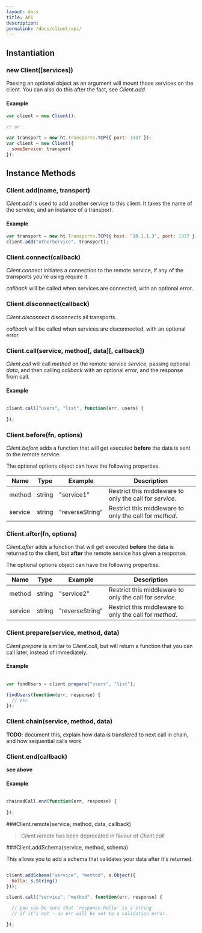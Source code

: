 ```yaml
---
layout: docs
title: API
description: 
permalink: /docs/client/api/
---
```


## Instantiation

### new Client([services])

Passing an optional object as an argument will mount those services on the client. You can also do this after the fact, see *Client.add*.

#### Example

```js
var client = new Client();

// or

var transport = new ht.Transports.TCP({ port: 1337 });
var client = new Client({
  someService: transport
});
```

## Instance Methods

### Client.add(name, transport)

*Client.add* is used to add another service to this client. It takes the name of the service, and an instance of a transport.

#### Example

```js
var transport = new ht.Transports.TCP({ host: "10.1.1.3", port: 1337 });
client.add("otherService", transport);
```

### Client.connect(callback)

*Client.connect* initiates a connection to the remote service, if any of the transports you're using require it.

*callback* will be called when services are connected, with an optional error.

### Client.disconnect(callback)

*Client.disconnect* disconnects all transports.

*callback* will be called when services are disconnected, with an optional error.

### Client.call(service, method[, data][, callback])

*Client.call* will call *method* on the remote service *service*, passing optional *data*, and then calling *callback* with an optional error, and the response from call.

#### Example

```js

client.call("users", "list", function(err, users) {
  
});
```

### Client.before(fn, options)

*Client.before* adds a function that will get executed **before** the data is sent to the remote service.

The optional options object can have the following properties.

| Name    | Type   | Example         | Description                                              |
|---------|--------|-----------------|----------------------------------------------------------|
| method  | string | "service1"      | Restrict this middleware to only the call for *service*. |
| service | string | "reverseString" | Restrict this middleware to only the call for *method*.  |

### Client.after(fn, options)

*Client.after* adds a function that will get executed **before** the data is returned to the client, but **after** the remote service has given a response.

The optional options object can have the following properties.

| Name    | Type   | Example         | Description                                              |
|---------|--------|-----------------|----------------------------------------------------------|
| method  | string | "service2"      | Restrict this middleware to only the call for *service*. |
| service | string | "reverseString" | Restrict this middleware to only the call for *method*.  |

### Client.prepare(service, method, data)

*Client.prepare* is similar to *Client.call*, but will return a function that you can call later, instead of immediately.

#### Example

```js

var findUsers = client.prepare("users", "list");

findUsers(function(err, response) {
  // etc
});
```

### Client.chain(service, method, data)

**TODO**: document this, explain how data is transfered to next call in chain, and how sequential calls work

### Client.end(callback)

**see above**

#### Example

```js

chainedCall.end(function(err, response) {
  
});
```

###Client.remote(service, method, data, callback)

<blockquote class="ht-callout ht-callout-warning">
  <p>
    <i>Client.remote</i> has been deprecated in favour of <i>Client.call</i>
  </p>
</blockquote>

###Client.addSchema(service, method, schema)

This allows you to add a schema that validates your data after it's returned.

```js

client.addSchema("service", "method", s.Object({
  hello: s.String()
}));

client.call("service", "method", function(err, response) {

  // you can be sure that 'response.hello' is a string
  // if it's not - an err will be set to a validation error.

});

```
